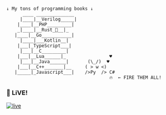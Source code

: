 ```
↓ My tons of programming books ↓
      ____ ______________
     |____|__Verilog_____| 
    |____|__PHP_________|
    _|____|__Rust_🦀__|_
   |____|__Go___________|
     |____|___Kotlin__|
    |___|_TypeScript___|
     |___|__C_________|
    |___|__Lua______|_                ♥ 
     |___|__Java______|       (\_/)  ♥
    |___|__C++_______|__     ( > w <) 
   |_____|_Javascript___|    />Py  /> C#
                                      🔥  ← FIRE THEM ALL!
```

### 🔴 LiVE! 
[![live](https://live.awa.moe/capture)](https://live.awa.moe)
